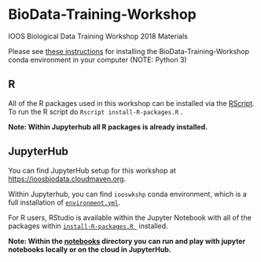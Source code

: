 # BioData-Training-Workshop
IOOS Biological Data Training Workshop 2018 Materials


Please see [these instructions](https://github.com/ioos/BioData-Training-Workshop/blob/master/installation.md) for installing the BioData-Training-Workshop conda environment in your computer (NOTE: Python 3)

## R
All of the R packages used in this workshop can be installed via the [RScript](https://github.com/ioos/BioData-Training-Workshop/blob/master/install-R-packages.R). To run the R script do `Rscript install-R-packages.R` . 

**Note: Within Jupyterhub all R packages is already installed.**

## JupyterHub

You can find JupyterHub setup for this workshop at https://ioosbiodata.cloudmaven.org. 

Within Jupyterhub, you can find `iooswkshp` conda environment, which is a full installation of [`environment.yml`](https://github.com/ioos/BioData-Training-Workshop/blob/master/environment.yml). 

For R users, RStudio is available within the Jupyter Notebook with all of the packages within [`install-R-packages.R
`](https://github.com/ioos/BioData-Training-Workshop/blob/master/install-R-packages.R) installed.

**Note: Within the [notebooks](https://github.com/ioos/BioData-Training-Workshop/tree/master/notebooks) directory you can run and play with jupyter notebooks locally or on the cloud in JupyterHub.**
